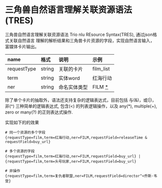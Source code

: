 # 三角兽自然语言理解关联资源语法(TRES)

三角兽自然语言理解关联资源语法 Trio nlu REsource Syntax(TRES), 通过json格式关联自然语言
理解的解析结果和三角兽卡片资源的字段，实现自然语言输入，富媒体卡片输出。

|name|格式|说明|示例|
|:---|:---|:---|:---|
|requestType|string|关联的卡片|film_list|
|term|string|实体word|红海行动|
|ner|string|命名实体类型|FILM [\*](http://10.0.2.200:4000/chapter1/nlp_ner.html)|


除了单个卡片的抽取外，语法还支持复杂的逻辑表达式，目前包括 与(&)，或(|)，非(^) 三种简单的逻辑表达式,
包含(<) 的列表逻辑操作，以及 any(*), multiple(+), zero or many(?) 的正则表达式操作.

实现如下的的效果
```
# 同一个资源的多个字段
{requestType=film,term=红海行动,ner=FILM,requestField=releaseTime & requestField=buy_url}

# 多个资源的字段
{requestType=film,term=红海行动,ner=FILM,requestField=buy_url} | {requestType=film,term=头号玩家,ner=FILM,requestField=buy_url}

# 非操作
{requestType=film,term=复仇者联盟,ner=FILM,requestField=director^<乔斯·韦登}
```


[ner_example]: "http://10.0.2.200:400" "三角兽命名实体体系说明"